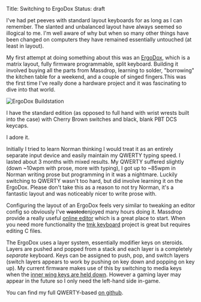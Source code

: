 Title: Switching to ErgoDox
Status: draft

I've had pet peeves with standard layout keyboards for as long as I can remember. The slanted and unbalanced layout have always seemed so illogical to me. I'm well aware of why but when so many other things have been changed on computers they have remained essentially untouched (at least in layout).

My first attempt at doing something about this was an [ErgoDox](http://deskthority.net/wiki/ErgoDox), which is a matrix layout, fully firmware programmable, split keyboard. Building it involved buying all the parts from Massdrop, learning to solder, "borrowing" the kitchen table for a weekend, and a couple of singed fingers.This was the first time I've really done a hardware project and it was fascinating to dive into that world.

![ErgoDox Buildstation](/images/ergodox-buildstation.jpg)

I have the standard edition (as opposed to full hand with wrist wrests built into the case) with Cherry Brown switches and black, blank PBT DCS keycaps.

I adore it.

Initially I tried to learn Norman thinking I would treat it as an entirely separate input device and easily maintain my QWERTY typing speed. I lasted about 3 months with mixed results. My QWERTY suffered slightly (down ~10wpm with prose, more with typing), I got up to ~85wpm in Norman writing prose but programming in it was a nightmare. Luckily switching to QWERTY wasn't too hard, but did involve learning it on the ErgoDox. Please don't take this as a reason to not try Norman, it's a fantastic layout and was noticeably nicer to write prose with.

Configuring the layout of an ErgoDox feels very similar to tweaking an editor config so obviously I've <del>wasted</del>enjoyed many hours doing it. Massdrop provide a really useful [online editor](https://www.massdrop.com/ext/ergodox/) which is a great place to start. When you need more functionality the [tmk keyboard](https://github.com/cub-uanic/tmk_keyboard) project is great but requires editing C files.

The ErgoDox uses a layer system, essentially modifier keys on steroids. Layers are pushed and popped from a stack and each layer is a completely *separate* keyboard. Keys can be assigned to push, pop, and switch layers (switch layers appears to work by pushing on key down and popping on key up). My current firmware makes use of this by switching to media keys when the [inner wing keys are held down](https://github.com/ghickman/tmk_keyboard/blob/master/keyboard/ergodox/keymap_qwerty.h#L88). However a gaming layer may appear in the future so I only need the left-hand side in-game.

You can find my full QWERTY-based [on github](https://github.com/ghickman/tmk_keyboard/blob/master/keyboard/ergodox/keymap_qwerty.h).
